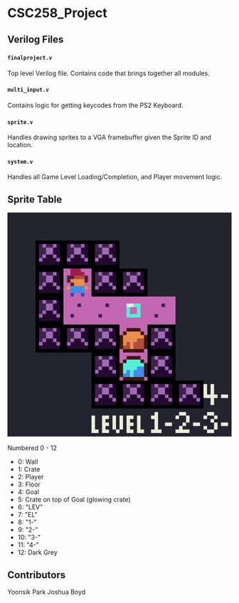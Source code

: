# CSC258_Project

## Verilog Files
#### `finalproject.v`
Top level Verilog file. Contains code that brings together all modules.

#### `multi_input.v`
Contains logic for getting keycodes from the PS2 Keyboard.

#### `sprite.v`
Handles drawing sprites to a VGA framebuffer given the Sprite ID and location.

#### `system.v`
Handles all Game Level Loading/Completion, and Player movement logic. 

## Sprite Table

![alt text](https://github.com/yoonsikp/CSC258_Project/raw/master/sprites2.png "Logo Title Text 1")

Numbered 0 - 12

* 0: Wall
* 1: Crate
* 2: Player
* 3: Floor
* 4: Goal
* 5: Crate on top of Goal (glowing crate)
* 6: "LEV"
* 7: "EL"
* 8: "1-"
* 9: "2-"
* 10: "3-"
* 11: "4-"
* 12: Dark Grey

## Contributors
Yoonsik Park
Joshua Boyd
